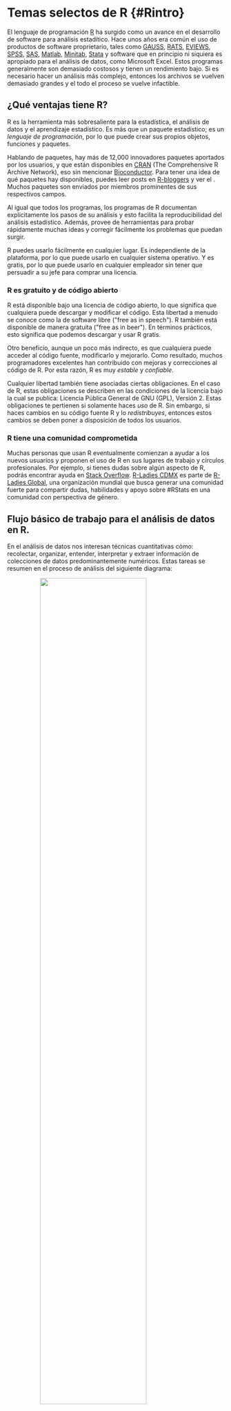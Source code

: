 
# Temas selectos de R {#Rintro}

<style>
  .espacio {
     margin-bottom: 1cm;
  }
</style>

<style>
  .espacio3 {
     margin-bottom: 3cm;
  }
</style>




El lenguaje de programación [R](https://cran.r-project.org) ha surgido como un avance en el desarrollo de software para análisis estadítico. Hace unos años era común el uso de productos de software proprietario, tales como [GAUSS](https://www.aptech.com/), [RATS](https://estima.com/ratsmain.shtml), [EVIEWS](http://www.eviews.com/home.html), [SPSS](https://www.ibm.com/products/spss-statistics), [SAS](https://www.sas.com/es_mx/home.html), [Matlab](https://www.mathworks.com/products/matlab.html), [Minitab](http://www.minitab.com/en-us/products/minitab/), [Stata](https://www.stata.com/) y software que en principio ni siquiera es apropiado para el análisis de datos, como Microsoft Excel. Estos programas generalmente son demasiado costosos y tienen un rendimiento bajo. Si es necesario hacer un análisis más complejo, entonces los archivos se vuelven demasiado grandes y el todo el proceso se vuelve infactible.

## ¿Qué ventajas tiene R?

R es la herramienta más sobresaliente para la estadística, el análisis de datos y el aprendizaje estadístico. Es más que un paquete estadístico; es un _lenguaje de programación_, por lo que puede crear sus propios objetos, funciones y paquetes. 

Hablando de paquetes, hay más de 12,000 innovadores paquetes aportados por los usuarios, y que están disponibles en [CRAN](https://cran.r-project.org/) (The Comprehensive R Archive Network), eso sin mencionar [Bioconductor](https://www.bioconductor.org/). Para tener una idea de qué paquetes hay disponibles, puedes leer posts en [R-bloggers](https://www.r-bloggers.com/) y ver el [](https://www.rstudio.com/products/shiny/shiny-user-showcase/). Muchos paquetes son enviados por miembros prominentes de sus respectivos campos.

Al igual que todos los programas, los programas de R documentan explícitamente los pasos de su análisis y esto facilita la reproducibilidad del análisis estadístico. Además, provee de herramientas para probar rápidamente muchas ideas y corregir fácilmente los problemas que puedan surgir. 
 
R puedes usarlo fácilmente en cualquier lugar. Es independiente de la plataforma, por lo que puede usarlo en cualquier sistema operativo. Y es gratis, por lo que puede usarlo en cualquier empleador sin tener que persuadir a su jefe para comprar una licencia.

### R es gratuito y de código abierto

R está disponible bajo una licencia de código abierto, lo que significa que cualquiera puede descargar y modificar el código. Esta libertad a menudo se conoce como la de software libre ("free as in speech"). R también está disponible de manera gratuita ("free as in beer"). En términos prácticos, esto significa que podemos descargar y usar R gratis.

Otro beneficio, aunque un poco más indirecto, es que cualquiera puede acceder al código fuente, modificarlo y mejorarlo. Como resultado, muchos programadores excelentes han contribuido con mejoras y correcciones al código de R. Por esta razón, R es muy _estable_ y _confiable_.

Cualquier libertad también tiene asociadas ciertas obligaciones. En el caso de R, estas obligaciones se describen en las condiciones de la licencia bajo la cual se publica: Licencia Pública General de GNU (GPL), Versión 2. Estas obligaciones te pertienen si solamente haces _uso_ de R. Sin embargo, si haces cambios en su código fuente R y lo _redistribuyes_, entonces estos cambios se deben poner a disposición de todos los usuarios.

### R tiene una comunidad comprometida

Muchas personas que usan R eventualmente comienzan a ayudar a los nuevos usuarios y proponen el uso de R en sus lugares de trabajo y círculos profesionales. Por ejemplo, si tienes dudas sobre algún aspecto de R, podrás encontrar ayuda en [Stack Overflow](http://www.stackoverflow.com/questions/tagged/r). [R-Ladies CDMX](https://www.meetup.com/rladiescdmx/) es parte de [R-Ladies Global](https://rladies.org/), una organización mundial que busca generar una comunidad fuerte para compartir dudas, habilidades y apoyo sobre #RStats en una comunidad con perspectiva de género.

## Flujo básico de trabajo para el análisis de datos en R.

En el análisis de datos nos interesan técnicas cuantitativas cómo: recolectar, organizar, entender, interpretar y extraer información de colecciones de datos predominantemente numéricos. Estas tareas se resumen en el proceso de análisis del siguiente diagrama:

<img src="figuras/data-science.png" width="70%" style="display: block; margin: auto;" />

<p class="espacio">
</p>

Primero debe __importar__ los datos en R. Esto generalmente significa llevar los datos almacenados en un archivo, una base de datos, o uan Web API, a un __data frame__ de R.

__Limpiar__ y __transformar__ los datos es necesario, para que la forma en que se almacenan los datos coincida con la semántica de los datos. En términos generales, cada columna debe ser una variable y cada rengón una observación.

La __visualización__ es una actividad fundamentalmente humana. Una buena visualización te puede mostrar cosas que no esperabas y puede ayudarte a plantear nuevas preguntas acerca de los datos. Una buena visualización también puede ayudar a determinar si se está haciendo una pregunta equivocada sobre los datos, o si es encesario recolectar más datos, o bien, obtener datos de fuentes distintas. Las visualizaciones pueden sorprenderte, pero requieren de un ser humano para interpretarlas.

Por otro lado, los __modelos__ son una herramienta para complementar las visualizaciones. Los modelos los utilizamos como un instrumento matemático y computacional para responder preguntas precisas acerca de los datos.

Por último, la __comunicación__ de los resultados es una parte absolutamente crítica para cualquier proyecto de análisis de datos. 

## Introducción a R como lenguaje de programación, y la plataforma interactiva de RStudio.

---

> Notas basadas en el material de [Teresa Ortiz](https://github.com/tereom) y [Sonia Mendizábal](https://github.com/songeo) 
> y en el libro “R for Data Science” escrito por Hadley Wickham y Garret Grolemund [@wickham2016r]. 

---

Hay cuatro cosas que necesitan para ejecutar el código en este taller: R, RStudio, una colección de paquetes de R, llamada __tidyverse__, y otros paquetes que vamos a ir instalando progresivamente. Los paquetes son la unidad fundamental del código reproducible en R. Incluyen funciones que se pueden utilizar en un ámbito general, su documentación que describe cómo usarlas y datos de ejemplo con código de ejemplo como ayuda para los usuarios.

### ¿Cómo entender R?

* Hay una sesión de R corriendo. La consola de R es la interfaz entre R y nosotros. 

* En la sesión hay objetos. Todo en R es un objeto: vectores, tablas, funciones, etc.

* Operamos aplicando funciones a los objetos y creando nuevos objetos.

### ¿Por qué R?

* R funciona en casi todas las plataformas (Mac, Windows, Linux e incluso en 
Playstation 3).

* R promueve la investigación reproducible.

* R está actualizado gracias a que tiene una activa comunidad.

* R se puede combinar con otras herramientas. R permite integrar otros lenguajes (C/C++, Java, Julia, Python) y puede interactuar con muchas fuentes de datos: bases de datos compatibles con ODBC y paquetes estadísticos.


#### Descargar R: versión 3.4.3

Sigue las instrucciones del instalador:

- OSX: <http://cran.stat.ucla.edu/bin/macosx/R-3.4.3.pkg>

- Windows: <http://cran.stat.ucla.edu/bin/windows/base/R-3.4.3-win.exe>


#### Descargar RStudio: versión 1.1.414

- OSX: <https://download1.rstudio.org/RStudio-1.1.414.dmg>

- Windows: <https://download1.rstudio.org/RStudio-1.1.414.exe>


RStudio es libre y gratis. Es un ambiente de desarrollo integrado para R: incluye una consola, un editor de texto y un conjunto de herramientas para administrar el espacio de 
trabajo cuando se  utiliza R.

<img src="figuras/rstudio-console-descr.png" width="70%" style="display: block; margin: auto;" />

<p class="espacio">
</p>

Algunos _shortcuts_ útiles en RStudio son:

**En el editor**  

* command/ctrl + enter: enviar código a la consola  
* ctrl + 2: mover el cursor a la consola

**En la consola**  

* flecha hacia arriba: recuperar comandos pasados  
* ctrl + flecha hacia arriba: búsqueda en los comandos  
* ctrl + 1: mover el cursor al editor  

**Más**

* alt + shift + k: muestra los _shortcuts_ disponibles.

<p class="espacio">
</p>

Para que el código sea __reproducible__ es importante que RStudio únicamente guarde lo relevante para hacer los cálculos, es decir, los scripts y _no los cálculos en sí_. Con tus scripts de R (y los datos), siempre podemos volver a crear las variables de ambiente. Sin embargo, es casi imposible recuperar un script únicamente a partir de tus variables de ambiente. Por lo tanto, se recomienda ampliamente configurar RStudio para que jamás guarde el ambiente en memoria.

<img src="figuras/rstudio-workspace.png" width="70%" style="display: block; margin: auto;" />

<p class="espacio">
</p>


#### Paquetes de R 

Una de las ventajas de R es la gran comunidad que aporta al desarrollo por medio de paquetes que dan funcionalidad adicional. Esta es la mejor manera de usar R para análisis de datos.

Existen dos formas de instalar paquetes:
  
* Desde RStudio:

<img src="figuras/install_packages.png" width="70%" style="display: block; margin: auto;" />

<p class="espacio">
</p>
  
* Desde la consola:
  

```r
install.packages('tidyverse')
```

Una vez instalados los paquetes, se cargan a la sesión de R mediante `library`. Por ejemplo, para cargar el paquete `readr` que instalamos anteriormente, hacemos:
  

```r
library('tidyverse')
print(read_csv)
#> function (file, col_names = TRUE, col_types = NULL, locale = default_locale(), 
#>     na = c("", "NA"), quoted_na = TRUE, quote = "\"", comment = "", 
#>     trim_ws = TRUE, skip = 0, n_max = Inf, guess_max = min(1000, 
#>         n_max), progress = show_progress()) 
#> {
#>     tokenizer <- tokenizer_csv(na = na, quoted_na = TRUE, quote = quote, 
#>         comment = comment, trim_ws = trim_ws)
#>     read_delimited(file, tokenizer, col_names = col_names, col_types = col_types, 
#>         locale = locale, skip = skip, comment = comment, n_max = n_max, 
#>         guess_max = guess_max, progress = progress)
#> }
#> <environment: namespace:readr>
```

Como el paquete `readr` está cargado en la sesión podemos llamar a la función `read_csv` que se usará más adelante.

**Importante**: Los paquetes se instalan una vez únicamente después de descargar una nueva versión de R. Las librerías se cargan en cada sesión de R nueva. 

<br>

<br>

#### Ayuda en R
  
Existen diferentes formas de pedir ayuda en R.

* `help.start()`: ayuda en general

* `help(fun)` o `?fun`: ayuda sobre la función *fun*

* `apropos("fun")`: lista de funciones que contiene la palabra *fun*

* `example(fun)`: muestra un ejemplo de la función *fun*
  

```r
help(read_csv)
?read_csv2
```

<br>

<br>

## Estructuras de datos

> Todo lo que existe en R es un objeto.

En R se puede trabajar con distintas estructuras de datos, algunas son de una sola dimensión y otras permiten más, como indica el siguiente diagrama:

<img src="figuras/data-estructure.png" width="70%" style="display: block; margin: auto;" />

<p class="espacio">
</p>

### Vectores

Los vectores son estructuras de datos de una dimensión. Un vector se define con la función `c()`, que _concatena_ diferentes elementos del mismo tipo, esto determina el tipo del vector.


**Nota:** En R, la asignación de un nombre al vector, o en general a cualquier objeto, se realiza con el símbolo `<-`. Se recomienda usar el shortcut  **alt -** genera `<-`.

<br>

Los vectores en R pueden ser de diferentes tipos o clases, a continuación se presentan algunos casos. En R, la clase de cada vector se extrae con la función `class()`.

*  __Vectores numéricos__:


```r
a <- c(1,2.5,3,4.5,5,6.9)
a
#> [1] 1.0 2.5 3.0 4.5 5.0 6.9
# clase del vector
class(a)
#> [1] "numeric"
```


* __Vectores lógicos__:


```r
bool <- c(T, F, TRUE, FALSE)
bool
#> [1]  TRUE FALSE  TRUE FALSE
# clase del vector
class(bool)
#> [1] "logical"
```

* __Vectores de caracteres__:


```r
fruits <- c("apple", "banana", "orange", "pineapple", "lemon", "kiwi")
fruits
#> [1] "apple"     "banana"    "orange"    "pineapple" "lemon"     "kiwi"
class(fruits)
#> [1] "character"
```

Para la manipulación de caracteres es recomendable el paquete **stringr** que permite realizar operaciones sobre este tipo de elementos. Más adelante se presenta un ejemplo.

<br>

La **selección de elementos** de un vector se realiza con **`[ ]`** para indicar la posición. A diferencia de otros lenguajes de programación las posiciones en R incian en 1.


```r
# elemento en la posición 1
fruits[1]
#> [1] "apple"
# elemento en la posición 1 y 5
fruits[c(1,5)]
#> [1] "apple" "lemon"
```

<br>

En R es posible extraer un valor del vector indexándolo con posiciones negativas:


```r
# omitir el elemento en la primera posición
fruits[-1]
#> [1] "banana"    "orange"    "pineapple" "lemon"     "kiwi"
```

<br>

Una característica particular de vectores en R, es que cada elemento puede ser nombrado. Para hacer esto se usa la función `names()`. Por ejemplo, al vector *fruits* agregemos el nombre en español de la fruta para como el nombre de cada elemento. 


```r
names(fruits) <- c('manzana', 'platano', 'naranja', 'piña', 'limón', 'kiwi')
fruits
#>     manzana     platano     naranja        piña       limón        kiwi 
#>     "apple"    "banana"    "orange" "pineapple"     "lemon"      "kiwi"
# cada elemento tiene un nombre asignado
fruits[5]
#>   limón 
#> "lemon"
```

<br>

Para eliminar los nombres asignados a cada elemento, se asigna `NULL` a los nombres del vector:


```
#> NULL
#> [1] "apple"     "banana"    "orange"    "pineapple" "lemon"     "kiwi"
```

<br>

<br>

Los tipos que pueden tener los vectores se muestran en la siguiente figura. 

<p class="espacio">
</p>

<img src="figuras/data-structures-overview.png" width="70%" style="display: block; margin: auto;" />

<p class="espacio">
</p>

Veamos que regresan los siguientes comandos:


```r
typeof(TRUE)
typeof(1L)
typeof(1.5)
typeof("a")
```


Cada vector tiene 3 propiedades:


```r
x <- 1:5
```

- Tipo


```r
typeof(x)
#> [1] "integer"
```

- Longitud


```r
length(x)
#> [1] 5
```

- Atributos


```r
attributes(x)
#> NULL
```


Existe la función `is.vector(x)` para determinar si un objeto es un vector:


```r
is.vector(1:3)
#> [1] TRUE
```

<br>

![](figuras/manicule2.jpg) 
<div class="centered">
<p class="espacio">
</p>
¿Qué regresa `ìs.vector(factor(1:3))`?

(a) TRUE

(b) FALSE

(c) NA

(d) Ninguna de las anteriores

<p class="espacio3">
</p>
</div>

<br>

<br>

**Ejemplo**

Del vector de seis frutas diferentes llamado *fruits*, localiza únicamente las frutas que tengan la letra **w**.


```r
# Cargamos la librería
library(stringr)
fruits <- c("apple", "banana", "orange", "pineapple", "lemon", "kiwi")
fruits
#> [1] "apple"     "banana"    "orange"    "pineapple" "lemon"     "kiwi"
```

Esto es posible con la función `str_detect()`, que regresa un vector booleano para cada elemento del vector donde encontró el patron **w**. 


```r
str_detect(fruits, pattern = 'w')
#> [1] FALSE FALSE FALSE FALSE FALSE  TRUE
```

Ahora, seleccionamos únicamente los elementos del vector que tienen la letra **w**:


```r
# Selecciona el elemento con valor TRUE: kiwi
fruits[str_detect(fruits, pattern = 'w')]
#> [1] "kiwi"
```

<br>

#### Operaciones de vectores

En R las **operaciones de vectores** son componente a componente. 

- Sumas, multiplicaciones y potencias:

```r
# Suma del vector longitud 6 y un vector longitud 1
a <- c(1, 2.5, 3, 4.5, 5, 6.9)
b <- 1
a + b 
#> [1] 2.0 3.5 4.0 5.5 6.0 7.9
```


```r
# Multiplicaciones componente a componente misma longitud
a <- c(1, 2.5, 3, 4.5, 5, 6.9)
a*a
#> [1]  1.00  6.25  9.00 20.25 25.00 47.61
```


```r
# Multiplicaciones y potencias
a <- c(1, 2.5, 3, 4.5, 5, 6.9)
c <- (a^2 + 5)*3
c
#> [1]  18.0  33.8  42.0  75.8  90.0 157.8
```

<br>


- Comparaciones: En este tipo de operación se obtiene un vector lógico dependiendo si la condición se cumple o no. 


```r
# Comparar el vector dado un valor específico
a > 3 
#> [1] FALSE FALSE FALSE  TRUE  TRUE  TRUE
a[a > 3] # únicamente elementos que cumple la condicion de ser mayores a 3
#> [1] 4.5 5.0 6.9
fruits != 'apple'
#> [1] FALSE  TRUE  TRUE  TRUE  TRUE  TRUE
fruits[fruits != 'apple'] # únicamente elementos que no son apple
#> [1] "banana"    "orange"    "pineapple" "lemon"     "kiwi"
```


```r
# Comparar el vector dado otro vector de la misma dimensión
x <- c(1, 2, 3, 4, 5, 6)
a == x
#> [1]  TRUE FALSE  TRUE FALSE  TRUE FALSE
a[a == x] # unicamente los elementos iguales y en la misma posición entre a y x
#> [1] 1 3 5
```

<br>

- Funciones predeterminadas: 

Algunas funciones predeterminadas del paquete básico de R son muy útiles para la manipulación de vectores y el análisis de datos. A continuación se enlistan algunasde las más comúnes:

* `length`: número de elementos en el vector

* `class`: clase del vector

* `summary`: resumen de información del vector

* `unique`: valores unicos del vector

* `table`: tabla de frecuencias para cada elemento del vector

* `sum`: suma de los elementos del vector

* `mean`: promedio de elementos del vector

* `sd`: desviación estándar de los elementos del vector

* `cumsum`: suma acumulada de elemento anterior del vector

<br>

<br>

![](figuras/manicule.jpg)  Aplica las funciones comúnes enlistadas antes en el vector  `x <- c(1, 2, 3, 4, 5, 6)` 

<br>

<br>

#### Otros tipos de vectores: 

Existen tipos de vectores con características importantes:

* __Secuencias__: los vectores de secuencias se pueden crear con la función `seq()` o con `:`, de la siguiente forma:


```r
# secuecia de 1 al 10 
1:10
#>  [1]  1  2  3  4  5  6  7  8  9 10
# secuecia de pares de 0 al 10 
seq(0, 10, by = 2)
#> [1]  0  2  4  6  8 10
```

<br>

* __Vectores de fechas__: se pueden hacer operaciones y algunas funciones definidas de fechas. El paquete _lubridate_ permite manejar fechas con mayor facilidad.


Se incia la secuencia el 08 de agosto de 2016 y se asigna la clase de fecha con la función `as.Date()`. Se generan en total 10 fechas `length.out = 10` y con una distancua semanal `by="1 week"`, es decir, se tiene la fecha de 10 semanas consecutivas:


```r
library(lubridate)
tenweeks <- seq( as.Date("2016-08-08"), length.out = 10,  by="1 week")
tenweeks
#>  [1] "2016-08-08" "2016-08-15" "2016-08-22" "2016-08-29" "2016-09-05"
#>  [6] "2016-09-12" "2016-09-19" "2016-09-26" "2016-10-03" "2016-10-10"
class(tenweeks)
#> [1] "Date"
```

Se pueden hacer algunas operaciones como se ejemplifica en el siguiente código.


```r
# Aumenta un día a cada fecha
tenweeks + 1
#>  [1] "2016-08-09" "2016-08-16" "2016-08-23" "2016-08-30" "2016-09-06"
#>  [6] "2016-09-13" "2016-09-20" "2016-09-27" "2016-10-04" "2016-10-11"
# Aumenta un día a cada fecha
tenweeks 
#>  [1] "2016-08-08" "2016-08-15" "2016-08-22" "2016-08-29" "2016-09-05"
#>  [6] "2016-09-12" "2016-09-19" "2016-09-26" "2016-10-03" "2016-10-10"
weekdays(tenweeks) # Día de la semana de cada fecha
#>  [1] "Monday" "Monday" "Monday" "Monday" "Monday" "Monday" "Monday"
#>  [8] "Monday" "Monday" "Monday"
```

<br>

* __Vectores de factores__: este tipo de vector es usado comúnmente para variables categóricas. En R existe la clase **factor** que se asigna con la función homónima `factor()` o `as.factor()`.

Un vector de factores tiene dos elementos importantes, *levels* o niveles y *labels* o etiquetas. Los niveles determinan las categorías únicas del vector y pueden ser etiquetadas, como se muestra en le siguiente código  para un vector de frutas. 

En este ejemplo se tienen valores de frutas repetidos, se asigna un orden de niveles específicos y etiquetas específicas para cada nivel.


```r
fruits <- c("banana", "apple", "banana", "orange", "pineapple", "lemon", "kiwi", "apple")
# Vector de caracteres a vector de factores
fruits.fac <- factor(fruits, 
                   levels = c("apple", "banana", "orange", "pineapple", "lemon", "kiwi"),
                   labels = c('manzana', 'platano', 'naranja', 'piña', 'limón', 'kiwi')
)
fruits.fac
#> [1] platano manzana platano naranja piña    limón   kiwi    manzana
#> Levels: manzana platano naranja piña limón kiwi
# Clase
class(fruits.fac)
#> [1] "factor"
# Niveles etiquetados
levels(fruits.fac)
#> [1] "manzana" "platano" "naranja" "piña"    "limón"   "kiwi"
# Niveles únicos
as.numeric(fruits.fac)
#> [1] 2 1 2 3 4 5 6 1
# Agregar un nuevo valor
fruits.fac[7] <- 'melon'
#> Warning in `[<-.factor`(`*tmp*`, 7, value = "melon"): invalid factor level,
#> NA generated
fruits.fac
#> [1] platano manzana platano naranja piña    limón   <NA>    manzana
#> Levels: manzana platano naranja piña limón kiwi
```

<br>

**Importante:** En R los vectores no pueden combinar diferentes tipos de elementos. El tipo de elementos es lo que define la clase del vector. Es por esto que en el ejemplo, al sustituir la posición 7 por *melon* se obtiene un `NA`, melón no está incluído en los niveles definidos del vector. 

Existen también los __factores ordenados__. Por ejemplo, consideremos los datos de flores de iris de Fisher:


```r
library(forcats)
iris %>% sample_n(10) %>% knitr::kable()
```

       Sepal.Length   Sepal.Width   Petal.Length   Petal.Width  Species    
----  -------------  ------------  -------------  ------------  -----------
13              4.8           3.0            1.4           0.1  setosa     
125             6.7           3.3            5.7           2.1  virginica  
89              5.6           3.0            4.1           1.3  versicolor 
24              5.1           3.3            1.7           0.5  setosa     
2               4.9           3.0            1.4           0.2  setosa     
68              5.8           2.7            4.1           1.0  versicolor 
72              6.1           2.8            4.0           1.3  versicolor 
42              4.5           2.3            1.3           0.3  setosa     
105             6.5           3.0            5.8           2.2  virginica  
109             6.7           2.5            5.8           1.8  virginica  

Este conjunto de datos multivariados fue presentado por el estadístico y biólogo británico Ronald Fisher en su artículo de 1936 "El uso de mediciones múltiples en problemas taxonómicos como un ejemplo de análisis discriminante lineal". Edgar Anderson recopiló los datos para cuantificar la variación morfológica de las flores de iris de tres especies relacionadas. Los datos fueron recolectadas en la Península de Gaspé. [@fisher1936use]

<p class="espacio">
</p>

<img src="figuras/iris_flowers.jpg" width="70%" style="display: block; margin: auto;" />

<p class="espacio">
</p>

El conjunto de datos consiste de 50 observaciones de _cada_ una de las tres especies de Iris (Iris setosa, Iris virginica e Iris versicolor). Se midieron cuatro características de cada muestra: la longitud y el ancho de los sépalos y pétalos, en centímetros. Con base en la combinación de estas cuatro características, Fisher desarrolló un modelo discriminante lineal para distinguir las especies entre sí.

Supongamos que queremos analizar la distribución del ancho del sépalo por especie de flor de iris:

<img src="02-temas_selectos_R_files/figure-html/unnamed-chunk-18-1.png" width="70%" style="display: block; margin: auto;" />

Esto ocurre porque los factores están ordenados alfabéticamente:


```r
levels(iris$Species)
#> [1] "setosa"     "versicolor" "virginica"
```


Sería mejor que las especies estuvieran _ordenadas_ por la mediana de la distribución para poder hacer mejores comparaciones. Notemos el uso de la función `fct_reorder` del paquete `forcats`.


```r
library(forcats)
iris$Species_ord <- fct_reorder(iris$Species, iris$Sepal.Width, fun = median)
levels(iris$Species_ord)
#> [1] "versicolor" "virginica"  "setosa"
```

<img src="02-temas_selectos_R_files/figure-html/unnamed-chunk-21-1.png" width="70%" style="display: block; margin: auto;" />


### Data Frames

Un __data.frame__ es un conjunto de vectores del mismo tamaño agrupado en una tabla. Son estructuras rectangulares donde cada columna tiene elementos de la misma clase, pero columnas distintas pueden tener diferentes clases.

Por ejemplo:


```r
tabla <- data.frame(
n = 1:6,
frutas = fruits[1:6], 
valor = c(1, 2.5, 3, 4.5, 5, 6.9)
)
tabla
#>   n    frutas valor
#> 1 1    banana   1.0
#> 2 2     apple   2.5
#> 3 3    banana   3.0
#> 4 4    orange   4.5
#> 5 5 pineapple   5.0
#> 6 6     lemon   6.9
```

Similar a las funciones de vectores, en _data.frames_ existen funciones predeterminadas que ayudan a su manipulación.

* `head` permite ver los primeros 6 elemento del data.frame:


```r
head(mtcars)
#>                    mpg cyl disp  hp drat   wt qsec vs am gear carb
#> Mazda RX4         21.0   6  160 110 3.90 2.62 16.5  0  1    4    4
#> Mazda RX4 Wag     21.0   6  160 110 3.90 2.88 17.0  0  1    4    4
#> Datsun 710        22.8   4  108  93 3.85 2.32 18.6  1  1    4    1
#> Hornet 4 Drive    21.4   6  258 110 3.08 3.21 19.4  1  0    3    1
#> Hornet Sportabout 18.7   8  360 175 3.15 3.44 17.0  0  0    3    2
#> Valiant           18.1   6  225 105 2.76 3.46 20.2  1  0    3    1
```

* `str` describe el tipo de variables en el data.frame:


```r
str(mtcars)
#> 'data.frame':	32 obs. of  11 variables:
#>  $ mpg : num  21 21 22.8 21.4 18.7 18.1 14.3 24.4 22.8 19.2 ...
#>  $ cyl : num  6 6 4 6 8 6 8 4 4 6 ...
#>  $ disp: num  160 160 108 258 360 ...
#>  $ hp  : num  110 110 93 110 175 105 245 62 95 123 ...
#>  $ drat: num  3.9 3.9 3.85 3.08 3.15 2.76 3.21 3.69 3.92 3.92 ...
#>  $ wt  : num  2.62 2.88 2.32 3.21 3.44 ...
#>  $ qsec: num  16.5 17 18.6 19.4 17 ...
#>  $ vs  : num  0 0 1 1 0 1 0 1 1 1 ...
#>  $ am  : num  1 1 1 0 0 0 0 0 0 0 ...
#>  $ gear: num  4 4 4 3 3 3 3 4 4 4 ...
#>  $ carb: num  4 4 1 1 2 1 4 2 2 4 ...
```

* `dim` muestra la dimensión (renglones, columnas) del data.frame:


```r
dim(mtcars)
#> [1] 32 11
```

* `colnames` y `names` muestran los nombres de las columnas del data.frame:


```r
names(mtcars)
#>  [1] "mpg"  "cyl"  "disp" "hp"   "drat" "wt"   "qsec" "vs"   "am"   "gear"
#> [11] "carb"
```

* `rownames` muestra el nombre de los renglones del data.frame:


```r
rownames(mtcars)
#>  [1] "Mazda RX4"           "Mazda RX4 Wag"       "Datsun 710"         
#>  [4] "Hornet 4 Drive"      "Hornet Sportabout"   "Valiant"            
#>  [7] "Duster 360"          "Merc 240D"           "Merc 230"           
#> [10] "Merc 280"            "Merc 280C"           "Merc 450SE"         
#> [13] "Merc 450SL"          "Merc 450SLC"         "Cadillac Fleetwood" 
#> [16] "Lincoln Continental" "Chrysler Imperial"   "Fiat 128"           
#> [19] "Honda Civic"         "Toyota Corolla"      "Toyota Corona"      
#> [22] "Dodge Challenger"    "AMC Javelin"         "Camaro Z28"         
#> [25] "Pontiac Firebird"    "Fiat X1-9"           "Porsche 914-2"      
#> [28] "Lotus Europa"        "Ford Pantera L"      "Ferrari Dino"       
#> [31] "Maserati Bora"       "Volvo 142E"
```


* La forma de indexar data.frames es similar a la de un vector __`[ ]`__, pero en este caso es posible indexar renglones y columnas:


```r
# por posiciones de renglones
mtcars[1:4, ]
#>                 mpg cyl disp  hp drat   wt qsec vs am gear carb
#> Mazda RX4      21.0   6  160 110 3.90 2.62 16.5  0  1    4    4
#> Mazda RX4 Wag  21.0   6  160 110 3.90 2.88 17.0  0  1    4    4
#> Datsun 710     22.8   4  108  93 3.85 2.32 18.6  1  1    4    1
#> Hornet 4 Drive 21.4   6  258 110 3.08 3.21 19.4  1  0    3    1
# por posiciones de columnas
mtcars[1:4, c(1, 4, 6)]
#>                 mpg  hp   wt
#> Mazda RX4      21.0 110 2.62
#> Mazda RX4 Wag  21.0 110 2.88
#> Datsun 710     22.8  93 2.32
#> Hornet 4 Drive 21.4 110 3.21
# por nombre de renglones específico
mtcars[c('Mazda RX4', 'Mazda RX4 Wag'), ]
#>               mpg cyl disp  hp drat   wt qsec vs am gear carb
#> Mazda RX4      21   6  160 110  3.9 2.62 16.5  0  1    4    4
#> Mazda RX4 Wag  21   6  160 110  3.9 2.88 17.0  0  1    4    4
mtcars[str_detect(rownames(mtcars), "Mazda" ), ]
#>               mpg cyl disp  hp drat   wt qsec vs am gear carb
#> Mazda RX4      21   6  160 110  3.9 2.62 16.5  0  1    4    4
#> Mazda RX4 Wag  21   6  160 110  3.9 2.88 17.0  0  1    4    4
```

* También se puede seleccionar o filtrar el data.frame dado una condición:


```r
mtcars[mtcars$cyl == 6, ] # Selecciona los carros con número de cilindros mayor a 6
#>                 mpg cyl disp  hp drat   wt qsec vs am gear carb
#> Mazda RX4      21.0   6  160 110 3.90 2.62 16.5  0  1    4    4
#> Mazda RX4 Wag  21.0   6  160 110 3.90 2.88 17.0  0  1    4    4
#> Hornet 4 Drive 21.4   6  258 110 3.08 3.21 19.4  1  0    3    1
#> Valiant        18.1   6  225 105 2.76 3.46 20.2  1  0    3    1
#> Merc 280       19.2   6  168 123 3.92 3.44 18.3  1  0    4    4
#> Merc 280C      17.8   6  168 123 3.92 3.44 18.9  1  0    4    4
#> Ferrari Dino   19.7   6  145 175 3.62 2.77 15.5  0  1    5    6
```


* `rbind` permite unir dos data.frames por renglones, si y solo si, tiene el mismo número de columnas:


```r
rbind(mtcars[str_detect(rownames(mtcars), "Mazda" ), ],
      mtcars[str_detect(rownames(mtcars), "Hornet"), ])
#>                    mpg cyl disp  hp drat   wt qsec vs am gear carb
#> Mazda RX4         21.0   6  160 110 3.90 2.62 16.5  0  1    4    4
#> Mazda RX4 Wag     21.0   6  160 110 3.90 2.88 17.0  0  1    4    4
#> Hornet 4 Drive    21.4   6  258 110 3.08 3.21 19.4  1  0    3    1
#> Hornet Sportabout 18.7   8  360 175 3.15 3.44 17.0  0  0    3    2
```

* `cbind` permite unir dos data.frames por columna, si y solo si, tiene el mismo número de renglones:


```r
tabla <- data.frame(
n = 1:6,
frutas = c("apple", "banana", "orange", "pineapple", "lemon", "apple"), 
valor = runif(6)
)
tabla
#>   n    frutas  valor
#> 1 1     apple 0.8746
#> 2 2    banana 0.1749
#> 3 3    orange 0.0342
#> 4 4 pineapple 0.3204
#> 5 5     lemon 0.4023
#> 6 6     apple 0.1957
tabla.color <-  data.frame(
peso = rnorm(6),
color =   c('rojo', 'amarillo', 'naranje', 'amarillo', 'amarillo', 'rojo')
)
tabla.color
#>     peso    color
#> 1 -0.244     rojo
#> 2 -0.283 amarillo
#> 3 -0.554  naranje
#> 4  0.629 amarillo
#> 5  2.065 amarillo
#> 6 -1.631     rojo
cbind(tabla, tabla.color)
#>   n    frutas  valor   peso    color
#> 1 1     apple 0.8746 -0.244     rojo
#> 2 2    banana 0.1749 -0.283 amarillo
#> 3 3    orange 0.0342 -0.554  naranje
#> 4 4 pineapple 0.3204  0.629 amarillo
#> 5 5     lemon 0.4023  2.065 amarillo
#> 6 6     apple 0.1957 -1.631     rojo
```


**Nota:** Una forma de seleccionar una columna es con el símbolo **$** (pesitos) y el nombre de la columna.

<br>

<br>

![](figuras/manicule.jpg)  `Ejercicio`: Del data.frame **mtcars** realiza lo siguiente:

1. Calcula el promedio de cilindros _cyl_ en los datos.

2. Calcula el número de autos con peso _wt_ mayor a 2.

3. Extrae la información de los coches _Merc_.

4. Calcula el promedio de millas por galón _mpg_ de los autos _Merc_.




<br>


### Listas

La lista es una estructura de datos de una dimensión que permite distintas clases de elementos en el objeto. La función `list()` permite crear objetos de esta clase. Por ejemplo:


```r
lista <- list( n = 100, x = 'hello', 
             frutas = fruits, tabla = tabla, 
             ejemlista = list(a = 15:20, b = 1:5)
)
lista
#> $n
#> [1] 100
#> 
#> $x
#> [1] "hello"
#> 
#> $frutas
#> [1] "banana"    "apple"     "banana"    "orange"    "pineapple" "lemon"    
#> [7] "kiwi"      "apple"    
#> 
#> $tabla
#>   n    frutas  valor
#> 1 1     apple 0.8746
#> 2 2    banana 0.1749
#> 3 3    orange 0.0342
#> 4 4 pineapple 0.3204
#> 5 5     lemon 0.4023
#> 6 6     apple 0.1957
#> 
#> $ejemlista
#> $ejemlista$a
#> [1] 15 16 17 18 19 20
#> 
#> $ejemlista$b
#> [1] 1 2 3 4 5
```

La lista anterior contiene numeros, caracteres, vectores, data.frames e incluso otra lista con distintas secuencias.

Se puede indexar una lista de varias formas: 

- Usando **`[ ]`**: extrae el objeto como una lista, incluyendo el nombre asignado:


```r
lista[1]
#> $n
#> [1] 100
```

- Usando **`[[ ]]`**: extrae únicamente el objeto respetando la clase de éste y sin incluir nombres:


```r
lista[[1]]
#> [1] 100
```

- Usando **$** mas el nombre: extrae únicamente el objeto:


```r
lista$ejemlista$a
#> [1] 15 16 17 18 19 20
```

<br>

## R Markdown

R Markdown es un sistema para crear documentos, en los cuales se combina tu código de R, los resultados y el texto que escribes como comentario en forma de prosa. 

Algunas ventajas y características de R Markdown son:

* cualquier R markdown __Rmd__ es totalmente reproducible

* admite docenas de formatos de salida, como archivos PDF, Word, presentaciones de diapositivas y más.

* es muy útil para los tomadores de decisiones, quienes quieren enfocarse en las conclusiones, no en el código detrás del análisis.

* permite colaborar con otras personas de estadística que estén interesadas en tus conclusiones y cómo llegaste a ellas

### ¿Qué es R Markdown?

R Markdown integra código de R, comandos de TeX y muchas herramientas externas. Cuando construyes el documento, R Markdown envía un archivo con formato .Rmd a otro paquete llamado **knitr**, [http://yihui.name/knitr/](http://yihui.name/knitr/), que ejecuta el código de todos los chunks y crea un nuevo archivo de **markdown** con formato _md_ que ya incluye el código y los resultados. Este archivo de markdown generado por knitr después es procesado por **pandoc**, [http://pandoc.org/](http://pandoc.org/), que es el que crea el archivo final. La ventaja de este flujo de trabajo de dos pasos es que te permite crear una amplia gama de formatos de salida.

<img src="figuras/RMarkdownFlow.png" width="70%" style="display: block; margin: auto;" />

<p class="espacio">
</p>

### Estructura básica de R Markdown

Éste es un R Markdown, un archivo de texto sin formato que tiene la extensión `.Rmd`:


```r
cat(htmltools::includeText("rmarkdown/ejemplo.Rmd"))
#> ---
#> title: "Ejemplo de R Markdown"
#> date: 2018-01-22
#> output: html_document
#> ---
#> 
#> Veamos unos datos de diamantes para analizar la distribución
#> del quilataje de aquellos diamantes que tiene quilataje 
#> menor a 2.5: 
#> 
#> ```{r setup, include = FALSE}
#> library(ggplot2)
#> library(dplyr)
#> 
#> smaller <- diamonds %>% 
#>   filter(carat <= 2.5)
#> ```
#> 
#> En el __chunk__ de arriba se hizo el filtro adecuado, ahora
#> veamos una muestra de tamaño 10 de los datos:
#> 
#> ```{r, echo = FALSE}
#> smaller %>%
#>   sample_n(10) %>%
#>   knitr::kable()
#> ```
#> 
#> Los datos corresponde a `r nrow(diamonds)` diamantes. Solamente
#> `r nrow(diamonds) - nrow(smaller)` son de más de 2.5 quilates.
#> La distribución de los diamantes de menor quilataje se muestra abajo:
#> 
#> ```{r, echo = FALSE}
#> smaller %>% 
#>   ggplot(aes(carat)) + 
#>   geom_freqpoly(binwidth = 0.01)
#> ```
```

Contiene tres tipos importantes de contenido:

1 Un encabezado en formato __YAML__ rodeado por `---`s..

2. __Chunks__ de código de R rodeados por  ```` ``` ````.

3. Texto mezclado con formato de texto simple como `# heading` y `_italics_`.

Cuando abres un `.Rmd`, RStudio muestra una interfaz de tipo _notebook_ en la cual tanto el código como la salida están intercalados. Puedes ejecutars cada _chunk_ de código presionando el botón de "Run" (en la parte superior derecha de la ventana de script), o bien, Cmd/Ctrl + Shift + Enter. RStudio ejecuta el código y muestra los resultados junto con el código.

Para generar un informe completo que contenga todo el texto, el código y los resultados, presiona el botón "Knit", o bien, Cmd/Ctrl + Shift + K. Esto generará un reporte en una nueva ventana y creará un archivo HTML independiente que podrás compartir con los demás.

<img src="rmarkdown/ejemplo.png" width="70%" style="display: block; margin: auto;" />

Para comenzar con tu propio archivo `.Rmd`, selecciona _File > New File > R Markdown..._ en la barra superior. RStudio te mostrará un asistente que puedes usar para crear un archivo de R Markdown con ejemplos básicos.

Como R Markdown integara varias herramientas, entonces no es posible que la ayuda esté autocontenida en RStudio. Esto significa que gran parte de la ayuda no la podrás encontrar a través de `?`. Hay mucha documentación en línea y un recurso es particularmente útil son los _cheatsheets_ de RStudio, que están disponibles en [http://rstudio.com/cheatsheets.](http://rstudio.com/cheatsheets)


## Proyectos de RStudio

Los proyectos de RStudio son útiles para mantener juntos todos los archivos asociados a un análisis (o proyecto) específico: datos de entrada, scripts de R, resultados, gráficas, datos de salida. Ésta es una práctica limpia y ordenada de trabajar y RStudio tiene soporte integrado para esto a través de los _proyectos_.


Hagamos un proyecto. Para esto debes presionar _File > New Project_, luego:

<img src="figuras/rstudio-project-1.png" width="50%" style="display: block; margin: auto;" />

<img src="figuras/rstudio-project-2.png" width="50%" style="display: block; margin: auto;" />

<img src="figuras/rstudio-project-3.png" width="50%" style="display: block; margin: auto;" />

<br>

Puedes cerrar el proyecto y después hacer doble click en el archivo `.Rproj` para volver a abrir el proyecto. Observa que regresas a donde estabas, en el mismo directorio de trabajo, con el mismo historial de comandos, y todos los archivos en los que estaba trabajando siguen abiertos.

En resumen, los proyectos de RStudio te brindan un flujo de trabajo sólido que te servirá en el futuro:

- Creas un proyecto de RStudio para cada proyecto de análisis de datos.

- Mantienes los archivos de datos ahí mismo para después cargarlos en un script.

- Mantienes tus scripts organizados en el mismo directorio, y los puedes encontrar fácilmente para editarlos y ejecutarlos.

- Puedes guardar ahí mismo las salidas del código, como gráficas y datos limpios.

- Solamente utilizas rutas relativas, no absolutas.

Todo lo que necesitas está en un solo lugar y separado de los demás proyectos en los que estés trabajando.

## Otros aspectos importantes de R

### Valores faltantes

En R los datos faltantes se expresan como `NA`. La función `is.na()` regresa un vector lógico sobre los valores que son o no `NA`.


```r
is.na(c(4, 2, NA))
#> [1] FALSE FALSE  TRUE
```

\BeginKnitrBlock{comentario}<div class="comentario">El default de R es propagar los valores faltantes, esto es, si se desconoce el valor de una de las componentes de un vector, también se desconoce la suma del mismo, en general, cualquier operación.</div>\EndKnitrBlock{comentario}


```r
sum(c(4, 2, NA))
#> [1] NA
```


```r
mean(c(4, 2, NA))
#> [1] NA
```


```r
3 > NA
#> [1] NA
```


```r
(NA == NA)
#> [1] NA
```

Sin embargo, muchas funciones tienen un argumento `na.rm` para removerlos. 

```r
sum(c(4, 2, NA), na.rm = T)
#> [1] 6
mean(c(4, 2, NA), na.rm = T)
#> [1] 3
```

<br>

---

### Funciones

> Todo lo que sucede en R es una función.

R es un _lenguaje de programación funcional_. Es decir, proporciona muchas herramientas para la creación y manipulación de funciones.

En R las funciones, al igual que los vectores, se pueden asignar a variables, guardarlas en listas, usarlas como argumentos en otras funciones, crearlas dentro de otras funciones, e incluso regresar como resultado de una función más funciones.

#### Una caja negra {-}

\BeginKnitrBlock{information}<div class="information">Una función puede verse como una caja negra que realiza un proceso o serie de instrucciones condicionadas a un valor de entrada, y cuyo resultado es un valor de salida. </div>\EndKnitrBlock{information}


En R existen algunas funciones pre cargadas que ya hemos usado, por ejemplo, .la función `mean()`.


```r
input <- c(1:5)
output <- mean( input )
output
#> [1] 3
```


Sin embargo, también es posible escribir nuestras propias funciones. 

<br>

#### Escibir una función {-}

En R es posible escribir funciones y es muy recomendable para dar soluciones a problemas simples. 

Existen ocasiones en las que al programar copias y pegas cierto código varias veces para una meta en especial. En ese momento, es necesario pasar el código a una función. 


\BeginKnitrBlock{nota}<div class="nota">Una función soluciona un problema en particular. </div>\EndKnitrBlock{nota}

La función `function()` nos permite crear funciones con la siguiente estructura:


```r
my_fun <- function( arg1 ){
  
  body
  
  return()
}
```


\BeginKnitrBlock{warning}<div class="warning">En general, esta estructura se respeta en las funciones predeterminadas de R.</div>\EndKnitrBlock{warning}

Creamos una función que sume uno a cualquier número. 


```r
suma_uno_fun <- function( x ){
   y = x + 1
   return(y)
}
```

Aplicamos la función:


```r
suma_uno_fun(5)
#> [1] 6
```

Podemos ver que en nuestra sesión ya existe la función con la función `ls()`. 

```r
ls()
#>  [1] "a"            "b"            "bool"         "c"           
#>  [5] "fruits"       "fruits.fac"   "input"        "iris"        
#>  [9] "lista"        "output"       "suma_uno_fun" "tabla"       
#> [13] "tabla.color"  "tenweeks"     "x"
```

Esta función en lista los objetos existente en la sesión actual.

<br>

#### Argumentos de funciones {-}

En R los argumentos de las funciones pueden llamarse por **posición** o **nombre**. Consideremos la siguiente función en la que se eleva un numero a un exponente determinado.


```r
potencia_fun <- function(base, exponente){
  base^exponente
}
```

Los argumentos pueden indicarse por posición:

```r
potencia_fun(2, 3)
#> [1] 8
```

O bien por nombre:

```r
potencia_fun(exponente = 2, base = 3)
#> [1] 9
```

<br> 

#### Argumentos predeterminados {-}

En una función es posible asignar valores predeterminados a los argumentos.

Por ejemplo, modificamos la función para asignar un valor predeterminado del exponente.

```r
potencia_default_fun <- function(base, exponente = 2){
  base^exponente
}
```

Al llamar la función, no es necesario definir un valor para el exponente y en automático tomará el valor `exponente = 2`.


```r
potencia_default_fun(2)
#> [1] 4
```

<br>

#### Argumentos nulos {-}

Una función puede no tener argumentos y simplemente correr un proceso. 

En este caso, usaremos la función `sample()` que elige una muestra aleatoria de tamaño 1 de un vector de 1 a 6 imitando un dado dentro la la función `lanza_dado()`.

```r
lanza_dado <- function() {
  numero <- sample(1:6, size = 1)
  numero
}
```

Ahora tiraremos dos veces los dados.

**Primer lanzamiento:**


```r
lanza_dado()
#> [1] 5
```

**Segundo lanzamiento:**


```r
lanza_dado()
#> [1] 5
```

---

<br>

#### Alcance de la función {-}

Es importante mencionar que las variables que son definidas dentro de la función no son accesibles fuera de la función. Es decir, las funciones en R tienen un **ambiente local**.

Por ejemplo, al correr la siguiente función e intentar imprimir el objeto `x` regresa un error.


```r
xs_fun <- function(a){
  x <- 2
  a*x
}
xs_fun(2)
#> [1] 4
# print(x)
```

La función crea un ambiente nuevo dentro de la misma, en caso de no encontrar el valor de la variable en el ambiente local, **sube un nivel**. 

Este nuevo nivel puede ser el ambiente global. Por ejemplo:


```r
y <- 10
ys_fun <- function(a){
  a*y
}
ys_fun(2)
#> [1] 20
```

Si la función está contenida en otra función, primero buscará en el ambiente local, después en el ambiente local de la función superior y luego en el ambiente global.

Por ejemplo:


```r
y <- 10
mas_uno_fun <- function(a){
  c <- 1
  y <- 1
  ys_add_fun <- function(a){
    a*y + c
  }
  ys_add_fun(a)
}
```

Si llamamos la función con un valor `a = 2` al igual que en el ejemplo anterior, ¿por qué da el siguiente resultado y no 21 o 20?


```r
mas_uno_fun(a = 2)
#> [1] 3
```

<br>

---

#### Funciones para funciones {-}

O bien funciones para entender las partes de la función. 

- `body()`

```r
body(suma_uno_fun)
#> {
#>     y = x + 1
#>     return(y)
#> }
```

- `args()`

```r
args(mean.default)
#> function (x, trim = 0, na.rm = FALSE, ...) 
#> NULL
```

- `if()`
Una función que se usa al programar funciones es `if()` que permite agregar una condición. 


```r
divide_fun <- function(num, den){
  if(den == 0){
    return("Denominador es cero")
  }else{
    return(num/den)
  }
}
```

Al ejecutar la función y tener cero en el denominador imprime el string.


```r
divide_fun(10, 0)
#> [1] "Denominador es cero"
```

Al no tener cero en el denominador la operación se ejecuta.


```r
divide_fun(10, 2)
#> [1] 5
```

<br>

---

<br>

Todas las operaciones en R son producto de la llamada a una función, esto incluye operaciones como +, operadores que controlan flujo como for, if y while, e incluso operadores para obtener subconjuntos como `[ ]` y `$`.


```r
x <- 3
y <- 4
`+`(x, y)
#> [1] 7
```


```r
for (i in 1:2) print(i)
#> [1] 1
#> [1] 2
```


```r
`for`(i, 1:2, print(i))
#> [1] 1
#> [1] 2
```

<br>

Cuando llamamos a una función podemos especificar los argumentos con base en la posición, el nombre completo o el nombre parcial:


```r
f <- function(abcdef, bcde1, bcde2) {
  list(a = abcdef, b1 = bcde1, b2 = bcde2)
}
str(f(1, 2, 3))
#> List of 3
#>  $ a : num 1
#>  $ b1: num 2
#>  $ b2: num 3
```


```r
str(f(2, 3, abcdef = 1))
#> List of 3
#>  $ a : num 1
#>  $ b1: num 2
#>  $ b2: num 3
```

<br>

Podemos abreviar el nombre de los argumentos:


```r
str(f(2, 3, a = 1))
#> List of 3
#>  $ a : num 1
#>  $ b1: num 2
#>  $ b2: num 3
```

Siempre y cuando la abreviación no sea ambigua:


```r
#f(1, 3, b = 1)
```

Los argumentos de las funciones en R se evaluan conforme se necesitan:


```r
f <- function(a, b){
  a ^ 2
}
f(2)
#> [1] 4
```

La función anterior nunca utiliza el argumento b, de tal manera que f(2) no produce ningún error.

<br>

### Funcionales

La familia de funciones **apply** pertenece a la librería `base` en R y facilitan la manipulación de datos de forma repetitiva.

Las funciones de esta familia son: `apply()`, `lapply()`, `sapply()`, `vapply()`, `mapply()`, `rapply()`, y `tapply()`.

\BeginKnitrBlock{comentario}<div class="comentario">La estructura de los datos de entrada y el formato del resultado o salida determinarán cual función usar. </div>\EndKnitrBlock{comentario}

En este taller solo se verán las primeras tres funciones. 

---

#### apply() {-}

Esta es la función que manipula arreglos homogéneos, en particular, se revisa el caso de matrices que son arreglos de dos dimensiones.

La función tiene los siguientes argumentos: `apply(X, MARGIN, FUN, ...)`

- `X` representa el arreglo de dos dimensiones.

- `MARGIN` representa la dimensión sobre la que se va a resumir la información. Donde **1 = renglon o primera dimensión** y **2 = columna o segunda dimensión**.

- `FUN` representa la función que resume la información.

Tomemos la siguiente matriz de simulaciones:


```r
set.seed(1)
mat_norm <- matrix(rnorm(24, mean = 0, sd = 1), nrow = 4, ncol = 6)
mat_norm
#>        [,1]   [,2]   [,3]    [,4]    [,5]    [,6]
#> [1,] -0.626  0.330  0.576 -0.6212 -0.0162  0.9190
#> [2,]  0.184 -0.820 -0.305 -2.2147  0.9438  0.7821
#> [3,] -0.836  0.487  1.512  1.1249  0.8212  0.0746
#> [4,]  1.595  0.738  0.390 -0.0449  0.5939 -1.9894
```

<br>

**Deseamos obtener la suma de cada columna de la matriz.**

<br>

El primer método, quizá el mas intuitivo en este momento, es obtener cada elemento o columna, aplicar la función a cada elemento y concatenar:


```r
prom_col_m1 <- c(sum(mat_norm[, 1]), 
                 sum(mat_norm[, 2]), 
                 sum(mat_norm[, 3]), 
                 sum(mat_norm[, 4]),
                 sum(mat_norm[, 5]),
                 sum(mat_norm[, 6]))
prom_col_m1
#> [1]  0.317  0.735  2.172 -1.756  2.343 -0.214
```

Segundo método:


```r
prom_col_m2 <- vector( length = ncol(mat_norm))
for(j in 1:ncol(mat_norm)){
  prom_col_m2[j] <- sum(mat_norm[, j])
}
prom_col_m2
#> [1]  0.317  0.735  2.172 -1.756  2.343 -0.214
```

Tercer método:

<img src="figuras/applycol.png" width="70%" style="display: block; margin: auto;" />



```r
prom_col_m3 <- apply(X = mat_norm, MARGIN = 2, FUN = sum)
prom_col_m3
#> [1]  0.317  0.735  2.172 -1.756  2.343 -0.214
```

Cuarto método:


```r
prom_col_m4 <- colSums(mat_norm)
prom_col_m4
#> [1]  0.317  0.735  2.172 -1.756  2.343 -0.214
```

<br>

Ahora, para obtener la suma por renglón usando el tercer método de la función `apply()`, únicamente es necesario cambiar la dimensión sobre la que voy a resumir con el argumento `MARGIN = 1`.


```r
prom_row_m3 <- apply(mat_norm, 1, sum)
prom_row_m3
#> [1]  0.56 -1.43  3.18  1.28
```

Esto es equivalente al primer método que usamos:


```r
prom_row_m1 <- c(sum(mat_norm[1, ]), 
                 sum(mat_norm[2, ]), 
                 sum(mat_norm[3, ]), 
                 sum(mat_norm[4, ]))
prom_row_m1
#> [1]  0.56 -1.43  3.18  1.28
```


La ventaja de usar la función `apply()` es que se puede usar cualquier función. Por ejemplo, obtener la desviación estándar.


```r
apply(mat_norm, 1, sd)
#> [1] 0.634 1.172 0.834 1.207
```


O bien, una crear una función propia (definida por el usuario) con la función `function()`:


```r
cv_vec_m3 <- apply(mat_norm, 1, function(reng){
  cv <- mean(reng)/sd(reng)
  return(cv)
})
cv_vec_m3
#> [1]  0.147 -0.204  0.636  0.177
```

\BeginKnitrBlock{nota}<div class="nota">**Funciones Anónimas:**

A este tipo de funciones se les llama
**funciones anónimas** porque no se nombran ni guardan en
el ambiente de R
y únicamente funcionan dentro del
comando que las llama.</div>\EndKnitrBlock{nota}

---

#### lapply() {-}

La función `lapply()` aplica una función sobre una lista o un vector y regresa el resultado en otra lista.

Vector de ciudades:

```r
ciudades_vec <- c("Aguascalientes", "Monterrey", "Guadalajara", "México")
ciudades_vec
#> [1] "Aguascalientes" "Monterrey"      "Guadalajara"    "México"
```



```r
res_nchar_l <- lapply(ciudades_vec, nchar)
res_nchar_l
#> [[1]]
#> [1] 14
#> 
#> [[2]]
#> [1] 9
#> 
#> [[3]]
#> [1] 11
#> 
#> [[4]]
#> [1] 6
```


\BeginKnitrBlock{comentario}<div class="comentario">Esta función permite implementar funciones que regresen objetos de diferentes tipos, porque la listas permiten almacenar contenido heterogéneo.</div>\EndKnitrBlock{comentario}

<br>

La función `lapply()` permite incluir argumentos de las funciones que implementa. Estos argumentos se incluyen dentro de `lapply()` después de la función a implementar.

Por ejemplo, usamos la función potencia que se creó antes.


```r
potencia_fun <- function(base, exponente){
  base^exponente
}
```

El objetivo es aplicar a cada elemento de la  siguiente lista la función potencia y elevarlo al cubo.


```r
nums_lista <- list(1, 3, 4)
nums_lista
#> [[1]]
#> [1] 1
#> 
#> [[2]]
#> [1] 3
#> 
#> [[3]]
#> [1] 4
```

En la función `lapply()` se agrega el argumento `exponente = 3` como último argumento.


```r
potencia_lista <- lapply(nums_lista, potencia_fun, exponente = 3)
potencia_lista
#> [[1]]
#> [1] 1
#> 
#> [[2]]
#> [1] 27
#> 
#> [[3]]
#> [1] 64
```


Una forma de reducir la lista obtenida a un vector es con la función `unlist()` que vimos antes.


```r
unlist(potencia_lista)
#> [1]  1 27 64
```

<br>

---

#### sapply() {-}

La función `sapply()` es muy similar a `lapply()`. La única diferencia es la **s** que surge de **simplified apply**. 

Al igual que `lapply()` aplica una función sobre una lista o un vector pero simplifica el resultado en un arreglo.


```r
res_nchar_s <- sapply(ciudades_vec, nchar)
res_nchar_s
#> Aguascalientes      Monterrey    Guadalajara         México 
#>             14              9             11              6
```

\BeginKnitrBlock{warning}<div class="warning">Esta función es *peligrosa* ya que únicamente simplifica la estructura del resultado cuando es posible, de lo contrario, regresará una lista igual que `lapply()`.</div>\EndKnitrBlock{warning}

#### Funciones `map`

Un problema con `sapply()` y `lapply()` es que puedes no tener control sobre el _tipo_ que obtienes y esto es importante si el código está dentro de una función:


```r
x1 <- list(
  c(0.27, 0.37, 0.57, 0.91, 0.20),
  c(0.90, 0.94, 0.66, 0.63, 0.06), 
  c(0.21, 0.18, 0.69, 0.38, 0.77)
)
x2 <- list(
  c(0.50, 0.72, 0.99, 0.38, 0.78), 
  c(0.93, 0.21, 0.65, 0.13, 0.27), 
  c(0.39, 0.01, 0.38, 0.87, 0.34)
)

threshold <- function(x, cutoff = 0.8) x[x > cutoff]
x1 %>% sapply(threshold) %>% str()
#> List of 3
#>  $ : num 0.91
#>  $ : num [1:2] 0.9 0.94
#>  $ : num(0)
```


```r
x2 %>% sapply(threshold) %>% str()
#>  num [1:3] 0.99 0.93 0.87
```

Las funciones del paquete `purrr` son útiles porque hacen que los _loops_ sobre vectores sean sencillos:

- tienen nombres similares, y 

- tienen argumentos consistentes.


Hay una función para cada tipo de salida:

* `map()` crea una lista.

* `map_lgl()` crea un vector lógico.

* `map_int()` crea un vector de enteros.

* `map_dbl()` crea un vector numérico.

* `map_chr()` crea un vector de tipo caracter.

Cada función toma un vector como entrada, aplica una función a cada elemento y luego devuelve un nuevo vector que tiene la misma longitud (y tiene los mismos nombres) que la entrada, y el tipo de vector está determinado por el sufijo de la función.

Por ejemplo, supongamos que deseamos calcular el número de valores únicos en cada columna de `iris`. Utilizamos, entonces, la función `map_int` porque deseamos obtener como resultado un vector de enteros donde cada entero represente el número de valores únicos en cada columna:


```r
map_int(.x = iris, .f = function(x){length(unique(x))
})
#> Sepal.Length  Sepal.Width Petal.Length  Petal.Width      Species 
#>           35           23           43           22            3 
#>  Species_ord 
#>            3
```

Para generar cuatro vectores cada uno de tamaño 5 de valores que provienen de una distribución normal con medias $\mu=-10, 0, 10, 100$ podemos utilizar la función `map`:


```r
mu <- list(-10, 0, 10, 100)
mu %>% 
  map(rnorm, n = 5) %>% 
  str()
#> List of 4
#>  $ : num [1:5] -9.38 -10.06 -10.16 -11.47 -10.48
#>  $ : num [1:5] 0.4179 1.3587 -0.1028 0.3877 -0.0538
#>  $ : num [1:5] 8.62 9.59 9.61 9.94 11.1
#>  $ : num [1:5] 100.8 99.8 99.7 100.7 100.6
```

Podemos usar `map2()` para iterar sobre dos vectores en paralelo:


```r
sigma <- list(1, 5, 10, 100)
map2(mu, sigma, rnorm, n = 5) %>% str()
#> List of 4
#>  $ : num [1:5] -10.69 -10.71 -9.64 -9.23 -10.11
#>  $ : num [1:5] 4.41 1.99 -3.06 1.71 -5.65
#>  $ : num [1:5] 24.33 29.804 6.328 -0.441 15.697
#>  $ : num [1:5] 86.5 340.2 96.1 169 102.8
```

Las funciones de `map` también preservan nombres:


```r
z <- list(x = 1:3, y = 4:5)
map_int(z, length)
#> x y 
#> 3 2
```

Hay algunos _shortcuts_ que podemos usar con `.f` para guardar un poco de tipeo. Supongamos que queremos ajustar un modelo lineal a cada subconjunto en un conjunto de datos. Pensemos en los datos de `mtcars` divididos en tres subconjuntos (uno para cada valor de cilindro) y se ajusta el mismo modelo lineal en cada subconjunto (millas por galón `mpg` vs peso `wt`):


```r
models <- mtcars %>% 
  split(.$cyl) %>% 
  map(~lm(mpg ~ wt, data = .))
```

Con el símbolo `~` se puede declarar una **función anónima** con un argumento al cual se hace referencia después utilizando el `.`.

Cuando vemos muchos modelos, generalmente deseamos extraer un resumen estadístico como la $R^2$. Para hacer eso necesitamos ejecutar primero `summary()` y luego extraer el componente llamado `r.squared`. Podríamos hacer eso usando la abreviatura de funciones anónimas:


```r
models %>% 
  map(summary) %>% 
  map_dbl(~.$r.squared)
#>     4     6     8 
#> 0.509 0.465 0.423
```

Pero `purrr` tiene un shortcut para extraer estos componentes en una cadena:


```r
models %>% 
  map(summary) %>% 
  map_dbl("r.squared")
#>     4     6     8 
#> 0.509 0.465 0.423
```

También se puede usar un número entero para seleccionar elementos por posición:


```r
x <- list(list(1, 2, 3), list(4, 5, 6), list(7, 8, 9))
x %>% map_dbl(2)
#> [1] 2 5 8
```

La función `pmap()` recibe una lista de argumentos para aplicarlos a una función:


```r
params <- tribble(
  ~mean, ~sd, ~n,
    5,     1,  1,
   10,     5,  3,
   -3,    10,  5
)
params %>% 
  pmap(rnorm)
#> [[1]]
#> [1] 4.26
#> 
#> [[2]]
#> [1] 10.944  0.975 17.328
#> 
#> [[3]]
#> [1]  -1.47  18.73   1.76 -10.10   3.11
```

Hay un paso más en la complejidad: además de variar los argumentos para una función, también puedes variar la función misma y para esto se usa la función `invoke_map()`:


```r
sim <- tribble(
  ~f,      ~params,
  "runif", list(min = -1, max = 1),
  "rnorm", list(sd = 5),
  "rpois", list(lambda = 10)
)
sim %>% 
  mutate(sim = invoke_map(f, params, n = 10)) %>% 
  str()
#> Classes 'tbl_df', 'tbl' and 'data.frame':	3 obs. of  3 variables:
#>  $ f     : chr  "runif" "rnorm" "rpois"
#>  $ params:List of 3
#>   ..$ :List of 2
#>   .. ..$ min: num -1
#>   .. ..$ max: num 1
#>   ..$ :List of 1
#>   .. ..$ sd: num 5
#>   ..$ :List of 1
#>   .. ..$ lambda: num 10
#>  $ sim   :List of 3
#>   ..$ : num  -0.65 0.493 -0.79 0.729 0.229 ...
#>   ..$ : num  0.372 -2.948 -2.843 -0.676 5.89 ...
#>   ..$ : int  11 10 8 13 13 12 15 11 5 10
```

### Rendimiento en R

> “We should forget about small efficiencies, say about 97% of the time: premature optimization is the root of all evil. Yet we should not pass up our opportunities in that critical 3%. A good programmer will not be lulled into complacency by such reasoning, he will be wise to look carefully at the critical code; but only after that code has been identified.” -Donald Knuth

Diseña primero, luego optimiza. La optimización del código es un proceso iterativo:

1. Encuentra el cuello de botella (más importante).

2. Intenta eliminarlo (no siempre se puede).

3. Repite hasta que tu código sea lo suficientemente rápido.


#### Diagnosticar {-}

Una vez que tienes código que se puede leer y funciona, el perfilamiento (profiling) del código es un método sistemático que nos permite conocer cuanto tiempo se esta usando en diferentes partes del programa.

Comenzaremos con la función system.time (no es perfilamiento aún), esta calcula el timepo en segundos que toma ejecutar una expresión (si hay un error, regresa el tiempo hasta que ocurre el error):


```r
library(Lahman)
Batting %>% sample_n(10) %>% knitr::kable()
```

        playerID     yearID   stint  teamID   lgID      G    AB     R     H   X2B   X3B   HR   RBI   SB   CS   BB    SO   IBB   HBP   SH   SF   GIDP
------  ----------  -------  ------  -------  -----  ----  ----  ----  ----  ----  ----  ---  ----  ---  ---  ---  ----  ----  ----  ---  ---  -----
86418   gilesma01      2005       1  ATL      NL      152   577   104   168    45     4   15    63   16    3   64   108     1     5    4    4     13
32692   weathro01      1946       1  NYA      AL        2     2     0     1     0     0    0     0    0    0    0     0    NA     0    0   NA      0
80489   tynerja01      2000       2  TBA      AL       37    83     6    20     2     0    0     8    6    1    4    12     0     1    5    1      1
27504   stephwa01      1937       1  PHI      NL       10    23     1     6     0     0    0     2    0   NA    2     3    NA     0    0   NA      1
22480   cohenan01      1928       1  NY1      NL      129   504    64   138    24     7    9    59    3   NA   31    17    NA     2   11   NA     NA
53133   lemonch01      1975       1  CHA      AL        9    35     2     9     2     0    0     1    1    0    2     6     0     0    1    0      0
27651   chapmsa01      1938       1  PHA      AL      114   406    60   105    17     7   17    63    3    4   55    94    NA     4    1   NA     NA
18626   weavebu01      1920       1  CHA      AL      151   629   102   208    34     8    2    75   19   17   28    23    NA     6   27   NA     NA
53314   perezto01      1975       1  CIN      NL      137   511    74   144    28     3   20   109    1    2   54   101     6     3    0    6     12
57859   littljo01      1980       1  SLN      NL       52    11     1     0     0     0    0     0    0    0    0     3     0     0    1    0      0


```r
system.time(lm(R ~ AB + teamID, Batting))
#>    user  system elapsed 
#>   2.906   0.116   3.021
```

- __user time__: Tiempo usado por el CPU(s) para evaluar esta expresión, tiempo que experimenta la computadora.

- __elapsed time__: tiempo en el reloj, tiempo que experimenta la persona.

El tiempo de usuario (user) usualmente es menor que el tiempo transcurrido:


```r
system.time(readLines("http://www.jhsph.edu"))
#>    user  system elapsed 
#>   0.027   0.000   4.030
```


```r
library(parallel)
system.time(mclapply(2000:2006, 
  function(x){
    sub <- subset(Batting, yearID == x)
    lm(R ~ AB, sub)
}, mc.cores = 5))
#>    user  system elapsed 
#>   0.071   0.057   0.081
```

Comparemos la velocidad de dplyr con funciones que se encuentran en R estándar y plyr.


```r
# dplyr
dplyr_st <- system.time({
  Batting %>%
  group_by(playerID) %>%
  summarise(total = sum(R, na.rm = TRUE), n = n()) %>%
  dplyr::arrange(desc(total))
})

# plyr
plyr_st <- system.time({
    Batting %>% 
    plyr::ddply("playerID", plyr::summarise, total = sum(R, na.rm = TRUE), n = length(R)) %>% 
    dplyr::arrange(-total)
})

# estándar lento
est_l_st <- system.time({
  players <- unique(Batting$playerID)
  n_players <- length(players)
  total <- rep(NA, n_players)
  n <- rep(NA, n_players)
  for(i in 1:n_players){
    sub_batting <- Batting[Batting$playerID == players[i], ]
    total[i] <- sum(sub_batting$R, na.rm = TRUE)
    n[i] <- nrow(sub_batting)
  }
  batting_2 <- data.frame(playerID = players, total = total, n = n)
  batting_2[order(batting_2$total, decreasing = TRUE), ]
})

# estándar rápido
est_r_st <- system.time({
  batting_2 <- aggregate(. ~ playerID, data = Batting[, c("playerID", "R")], sum)
  batting_ord <- batting_2[order(batting_2$R, decreasing = TRUE), ]
})

dplyr_st
#>    user  system elapsed 
#>   0.133   0.000   0.134
```


```r
plyr_st
#>    user  system elapsed 
#>   6.920   0.012   6.932
```


```r
est_l_st
#>    user  system elapsed 
#>   68.95    2.34   71.28
```


```r
est_r_st
#>    user  system elapsed 
#>   0.587   0.016   0.603
```

La función `system.time` supone que sabes donde buscar, es decir, que expresiones debes evaluar, una función que puede ser más útil cuando uno desconoce cuál es la función que alenta un programa es `Rprof()`.

Rprof es un perfilador de muestreo que registra cambios en la pila de funciones, funciona tomando muestras a intervalos regulares y tabula cuánto tiempo se lleva en cada función.


```r
Rprof("out/lm_rprof.out", interval = 0.015, line.profiling = TRUE)
mod <- lm(R ~ AB + teamID, Batting)
Rprof(NULL)
```

Usamos la función `summaryRprof para tabular las salidas de Rprof y calcular cuánto tiempo se toma en cada función.


```r
summaryRprof("out/lm_rprof.out")
#> $by.self
#>                         self.time self.pct total.time total.pct
#> "lm.fit"                     2.67    90.36       2.67     90.36
#> ".External2"                 0.21     7.11       0.22      7.61
#> "as.character"               0.06     2.03       0.06      2.03
#> "anyDuplicated.default"      0.02     0.51       0.02      0.51
#> 
#> $by.total
#>                         total.time total.pct self.time self.pct
#> "<Anonymous>"                 2.96    100.00      0.00     0.00
#> "block_exec"                  2.96    100.00      0.00     0.00
#> "call_block"                  2.96    100.00      0.00     0.00
#> "do.call"                     2.96    100.00      0.00     0.00
#> "eval.parent"                 2.96    100.00      0.00     0.00
#> "eval"                        2.96    100.00      0.00     0.00
#> "evaluate_call"               2.96    100.00      0.00     0.00
#> "evaluate::evaluate"          2.96    100.00      0.00     0.00
#> "evaluate"                    2.96    100.00      0.00     0.00
#> "handle"                      2.96    100.00      0.00     0.00
#> "in_dir"                      2.96    100.00      0.00     0.00
#> "knitr::knit"                 2.96    100.00      0.00     0.00
#> "lm"                          2.96    100.00      0.00     0.00
#> "local"                       2.96    100.00      0.00     0.00
#> "process_file"                2.96    100.00      0.00     0.00
#> "process_group.block"         2.96    100.00      0.00     0.00
#> "process_group"               2.96    100.00      0.00     0.00
#> "timing_fn"                   2.96    100.00      0.00     0.00
#> "withCallingHandlers"         2.96    100.00      0.00     0.00
#> "withVisible"                 2.96    100.00      0.00     0.00
#> "lm.fit"                      2.67     90.36      2.67    90.36
#> ".External2"                  0.22      7.61      0.21     7.11
#> "model.matrix.default"        0.21      7.11      0.00     0.00
#> "model.matrix"                0.21      7.11      0.00     0.00
#> "as.character"                0.06      2.03      0.06     2.03
#> "model.response"              0.06      2.03      0.00     0.00
#> "anyDuplicated.default"       0.02      0.51      0.02     0.51
#> "[.data.frame"                0.02      0.51      0.00     0.00
#> "["                           0.02      0.51      0.00     0.00
#> "anyDuplicated"               0.02      0.51      0.00     0.00
#> "model.frame.default"         0.02      0.51      0.00     0.00
#> "na.omit.data.frame"          0.02      0.51      0.00     0.00
#> "na.omit"                     0.02      0.51      0.00     0.00
#> "stats::model.frame"          0.02      0.51      0.00     0.00
#> 
#> $sample.interval
#> [1] 0.015
#> 
#> $sampling.time
#> [1] 2.96
```

Hay dos métodos para normalizar los datos de Rprof:

1. **by.total** divide el tiempo que se toma en cada función entre el tiempo total en correr.

2. **by.self** similar a **by.total** pero primero resta el tiempo que se toman las funciones en la cima de la pila.


```r
Rprof("out/plyr_rprof.out")
Batting %>%
    plyr::ddply("playerID", plyr::summarise, total = sum(R, na.rm = TRUE), n = length(R)) %>%
    plyr::arrange(-total) %>%
    head()
#>    playerID total  n
#> 1 henderi01  2295 29
#> 2  cobbty01  2246 24
#> 3 bondsba01  2227 22
#> 4 aaronha01  2174 23
#> 5  ruthba01  2174 22
#> 6  rosepe01  2165 25
Rprof(NULL)
summaryRprof("out/plyr_rprof.out")$by.self[1:10, ]
#>                 self.time self.pct total.time total.pct
#> "lapply"             0.76    10.35       2.24     30.52
#> "FUN"                0.68     9.26       1.46     19.89
#> "eval"               0.46     6.27       7.34    100.00
#> ".fun"               0.38     5.18       2.62     35.69
#> ".subset"            0.34     4.63       0.34      4.63
#> "[[.data.frame"      0.26     3.54       0.68      9.26
#> "[["                 0.24     3.27       3.50     47.68
#> "quickdf"            0.24     3.27       1.36     18.53
#> "as.list"            0.24     3.27       0.32      4.36
#> "stopifnot"          0.22     3.00       0.60      8.17
```



```r
# Rprof("out/slow_rprof.out")
#     players <- unique(batting$playerID)
#     n_players <- length(players)
#     total <- rep(NA, n_players)
#     n <- rep(NA, n_players)
#     for(i in 1:n_players){
#       sub_batting <- batting[batting$playerID == players[i], ]
#       total[i] <- sum(sub_batting$R)
#       n[i] <- nrow(sub_batting)
#     }
#     batting_2 <- data.frame(playerID = players, total = total, n = n)
#     batting_2[order(batting_2$total, decreasing = TRUE), ]
# Rprof(NULL)

summaryRprof("out/slow_rprof.out")$by.self[1:10, ]
#>                 self.time self.pct total.time total.pct
#> "[.data.frame"      45.50    54.74      82.74     99.54
#> "=="                24.78    29.81      24.78     29.81
#> "attr"               6.70     8.06       6.70      8.06
#> "NextMethod"         3.42     4.11       3.44      4.14
#> "[["                 1.32     1.59       2.12      2.55
#> "[[.data.frame"      0.22     0.26       0.80      0.96
#> "<Anonymous>"        0.20     0.24       0.46      0.55
#> "all"                0.10     0.12       0.10      0.12
#> "sys.call"           0.10     0.12       0.10      0.12
#> "%in%"               0.08     0.10       0.22      0.26
```


#### Estrategias para mejorar desempeño {-}

1. Utilizar apropiadamente funciones de R, o funciones de paquetes que muchas veces están mejor escritas de lo que nosotros podríamos hacer.

2. Hacer lo menos posible.

3. Usar funciones vectorizadas en R (casi siempre). No hacer crecer objetos (es preferible definir su tamaño antes de operar en ellos).

4. Paralelizar.

5. La más simple y muchas veces la más barata: conseguie una máquina más grande (por ejemplo [Amazon Web Services](https://aws.amazon.com/)).


**1 Utilizar apropiadamente funciones de R**

Si el cuello de botella es la función de un paquete vale la pena buscar alternativas, CRAN task views es un buen lugar para buscar.


**2 Hacer lo menos posible**

Utiliza funciones más específicas, por ejemplo:

* rowSums(), colSums(), rowMeans() y colMeans() son más rápidas que las invocaciones equivalentes de apply().

* Si quieres checar si un vector contiene un valor any(x == 10) es más veloz que 10 %in% x, esto es porque examinar igualdad es más sencillo que examinar inclusión en un conjunto. Este conocimiento requiere que conozcas alternativas, para ello debes construir tu vocabulario, puedes comenzar por lo [básico](http://adv-r.had.co.nz/Vocabulary.html#vocabulary) e ir incrementando conforme lees código.

Otro caso es cuando las funciones son más rápidas cunado les das más información del problema, por ejemplo: 

* read.csv(), especificar las clases de las columnas con colClasses.

* factor() especifica los niveles con el argumento levels.

**3.1 Usar funciones vectorizadas en R**

Es común escuchar que en R vectorizar es conveniente, el enfoque vectorizado va más allá que evitar ciclos for:

* Pensar en objetos, en lugar de enfocarse en las compoentes de un vector, se piensa únicamente en el vector completo.
  
* Los ciclos en las funciones vectorizadas de R están escritos en C, lo que los hace más veloces.

Las funciones vectorizadas programadas en R pueden mejorar la interfaz de una función pero no necesariamente mejorar el desempeño. Usar vectorización para desempeño implica encontrar funciones de R implementadas en C.

Al igual que en el punto anterior, vectorizar requiere encontrar las funciones apropiadas, algunos ejemplos incluyen: _rowSums(), colSums(), rowMeans() y colMeans().

**3.2 Evitar copias**

Otro aspecto importante es que generalmente conviene asignar objetos en lugar de hacerlos crecer (es más eficiente asignar toda la memoria necesaria antes del cálculo que asignarla sucesivamente). Esto es porque cuando se usan instrucciones para crear un objeto más grande (e.g. append(), cbind(), c(), rbind()) R debe primero asignar espacio a un nuevo objeto y luego copiar al nuevo lugar. Para leer más sobre esto [The R Inferno](http://www.burns-stat.com/pages/Tutor/R_inferno.pdf) es una buena referencia.

Veamos unos ejemplos de vectorización y de asignar objetos.


```r
aciertos <- FALSE 
system.time(
  for (i in 1:1e+05) {
    if (runif(1) < 0.3)
        aciertos[i] <- TRUE
})
#>    user  system elapsed 
#>   0.260   0.068   0.328
```


```r
aciertos <- rep(FALSE, 1e+06) 
system.time(
  for (i in 1:1e+05) {
    if (runif(1) < 0.3)
        aciertos[i] <- TRUE
})
#>    user  system elapsed 
#>   0.239   0.044   0.283
```

Usando `rbind`:


```r
crecer_rbind <- function(){
mi.df <- data.frame(a = character(0), b = numeric(0)) 
  for(i in 1:1e3) {
    mi.df <- rbind(mi.df, data.frame(a = sample(letters, 1), b = runif(1)))
  }
mi.df
}
system.time(mi.df.1 <- crecer_rbind())
#>    user  system elapsed 
#>   0.702   0.000   0.702
```

Si definimos el tamaño del data.frame obtenemos mejoras:


```r
crecer_rbind_2 <- function() {
mi.df <- data.frame(a = rep(NA, 1000), b = rep(NA, 1000)) 
  for (i in 1:1000) {
    mi.df$a[i] <- sample(letters, 1)
    mi.df$b[i] <- runif(1) 
  }
  mi.df
}
system.time(mi.df.1 <- crecer_rbind_2())
#>    user  system elapsed 
#>   0.075   0.000   0.075
```

Finalmente, veamos un enfoque totalmente vectorizado


```r
porcolumna_df <- function(){
  a <- sample(letters, 1000, replace = TRUE) 
  b <- runif(1000)
  mi.df <- data.frame(a = a, b = b)
  mi.df
}
system.time(mi.df.2 <- porcolumna_df())
#>    user  system elapsed 
#>   0.002   0.000   0.001
```

A pesar de que aumentamos la velocidad conforme aumentamos el nivel de vectorización, este incremento conlleva un costo en memoria. Si comparamos la versión mas lenta con la más rápida, en la última debemos asignar a, b y mi.df. Entonces, no siempre es mejor vectorizar, pues si consumimos la memoria, entonces la versión vectorizada puede enfrentarse al problema de uso de memoria en disco, que tiene aun más grandes penalizaciones en el desempeño que los ciclos que hemos visto.

**4 Paralelizar**

Paralelizar usa varios cores para trabajar de manera simultánea en varias secciones de un problema, no reduce el tiempo computacional pero incrementa el tiempo del usuario pues aprovecha los recursos. Como referencia está [Parallel Computing for Data Science](https://www.amazon.com/Parallel-Computing-Data-Science-Examples/dp/1466587016) de Norm Matloff.

## Tarea

1.  Considerando la lista siguiente,


```r
cdmx_list <- list(
  pop = 8918653,
  delegaciones = c("Alvaro Obregón", "Azcapotzalco" ,"Benito Juárez" ,
                   "Coyoacán" ,"Cuajimalpa de Morelos" ,"Cuauhtémoc" ,
                   "Gustavo A. Madero" ,
                   "Iztacalco" ,"Iztapalapa" ,
                   "Magdalena Contreras" ,"Miguel Hidalgo" ,"Milpa Alta" ,
                   "Tláhuac" ,"Tlalpan" ,
                   "Venustiano Carranza" ,"Xochimilco"),
  capital = TRUE
)
```

obtén la clase de cada elemento con la función `lapply()`.


```r
lapply( , class)
```

<br>

---

2. La siguiente función extrae la letra de menor posición y mayor posición en orden alfabético.


```r
min_max_fun <- function(nombre){
  nombre_sinespacios <- gsub(" ", "", nombre)
  letras <- strsplit(nombre_sinespacios, split = "")[[1]]
  c(minimo = min(letras), maximo = max(letras))
}
```

Es decir, si incluimos las letras `abcz` la letra *mínima* es a y la *máxima* es z.

```r
min_max_fun("abcz")
#> minimo maximo 
#>    "a"    "z"
```

El siguiente vector incluye el nombre de las 16 delegaciones de la Ciudad de México.


```r
delegaciones <- c("Alvaro Obregon", "Azcapotzalco" ,"Benito Juarez" ,
                   "Coyoacan" ,"Cuajimalpa de Morelos" ,"Cuauhtemoc" ,
                   "Gustavo Madero" ,
                   "Iztacalco" ,"Iztapalapa" ,
                   "Magdalena Contreras" ,"Miguel Hidalgo" ,"Milpa Alta" ,
                   "Tlahuac" ,"Tlalpan" ,
                   "Venustiano Carranza" ,"Xochimilco")
```

Aplica la función `sapply()` para obtener un arreglo con la letra máxima y mínima de cada nombre. 


```r
sapply(, )
```



<br>

---

3.  El siguiente vector incluye el precio de la gasolina en diferentes estados del país en julio de 2017. 


```r
gas_cdmx <- c(15.82, 15.77, 15.83, 15.23, 14.95, 15.42, 15.55)
gas_cdmx
#> [1] 15.8 15.8 15.8 15.2 14.9 15.4 15.6
```

1. Crea una función que convierta el precio a dolares suponiendo que un dolar equivale a 17.76 pesos.


```r
conv_fun <- function(precio){
  /17.76
  return()
}
```



2. Usando la función `lapply()` convierte el precio de la gasolina a dolares.


```r
gas_cdmx_usd_lista <- lapply(, conv_fun)
```



3. Usa la función `unlist()` para convertir la lista a un vector. 


```r
gas_cdmx_usd <- unlist()
print(gas_cdmx_usd)
```



<br>

---

4. Estadísticos importantes



```r
estadisticos <- c("GAUSS:1777", "BAYES:1702", "FISHER:1890", "PEARSON:1857")
split_estadisticos <- strsplit(estadisticos, split = ":")
split_estadisticos
#> [[1]]
#> [1] "GAUSS" "1777" 
#> 
#> [[2]]
#> [1] "BAYES" "1702" 
#> 
#> [[3]]
#> [1] "FISHER" "1890"  
#> 
#> [[4]]
#> [1] "PEARSON" "1857"
```

Utiliza la función predefinida `tolower()` y `lapply()` para convertir a minúsculas cada letra de la lista `split_estadisticos`.


```r
split_lower <- lapply( , )
print(split_lower)
```

<br>

---

5.  Usando el vector `split_estadísticos` del ejercicio anterior.


```r
str(split_estadisticos)
#> List of 4
#>  $ : chr [1:2] "GAUSS" "1777"
#>  $ : chr [1:2] "BAYES" "1702"
#>  $ : chr [1:2] "FISHER" "1890"
#>  $ : chr [1:2] "PEARSON" "1857"
```

1. Crea una función que regrese la primera posición. 


```r
primera_pos_fun <- function(lista){
  
}
```

2. Crea una función que regrese la segunda posición.

```r
segunda_pos_fun <- function(lista){
  
}
```

3. Usando `lapply()` crea una lista con los nombres de los estadísticos y otra con la fecha de nacimiento. 


```r
nombres <- lapply()
fechas <- lapply()
```

<br>

---

6.  Usando una función anónima y el vector `split_estadísticos` en un solo `lapply()` o `sapply()` obtén un vector compuesto de la primera posición, es decir el nombre, en minúsculas. 

Tip: si usas `lapply()` recuerda usar la función `unlist()`.


```r
nombre_estadisticos <- (split_estadisticos, function(elemento){
  tolower()
})
nombre_estadisticos
```

<br>

---

7.  En la siguiente lista se presenta el registro de temperatura de tres ciudades a las 07:00 am, 10:00 am, 01:00 pm, 04:00 pm y  07:00 pm.


```r
temp_lista <- list(
  cdmx = c(13, 15, 19, 22, 20),
  guadalajara = c(18, 18, 22, 26, 27),
  tuxtla_gtz = c(22, 24, 29, 32, 28)
)
str(temp_lista)
#> List of 3
#>  $ cdmx       : num [1:5] 13 15 19 22 20
#>  $ guadalajara: num [1:5] 18 18 22 26 27
#>  $ tuxtla_gtz : num [1:5] 22 24 29 32 28
```

Completa la siguiente función que obtiene el promedio entre el valor mínimo y máximo registrados.


```r
promedio_extremos_fun <-  function(x) {
  ( min() + max() ) / 2
}
```

Aplica la función a la lista y obtén la temperatura promedio de extremos para cada ciudad usando `lapply()` y `sapply()`.


```r
lapply(,)
```


```r
sapply(,)
```




<br>

---

8.  Crea una función en la que _mientras_ la velocidad sea mayor a 50 km/hr se reduzca de la siguiente forma:

- Si es mayor a 80 km/hr se reducen 20 km/hr e imprime **¡Demasido rápido!**.

- Si es menor o igual a 80km/hr se reducen únicamente 5 km/hr.


```r
velocidad_act <- 140
while(velocidad_act > ){
  
  if(velocidad_act > ){
    print()
    velocidad_act <- 
  }
  if(velocidad_act < ){
    velocidad_act <- 
  }
  
  velocidad_act
}
```


